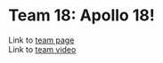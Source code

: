 # Team 18: Apollo 18!

Link to [team page](https://cse110-sp23-group18.github.io/cse110-sp23-group18/admin/team)
<br>
Link to [team video](https://youtu.be/QWd9Dn5re64)
